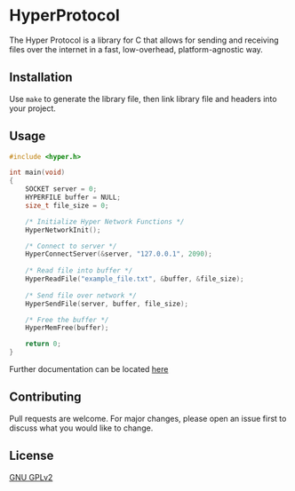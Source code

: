 # HyperProtocol

The Hyper Protocol is a library for C that allows for sending and receiving files over the internet in a fast, low-overhead, platform-agnostic way.

## Installation

Use `make` to generate the library file, then link library file and headers into your project.

## Usage

```c
#include <hyper.h>

int main(void)
{
    SOCKET server = 0;    
    HYPERFILE buffer = NULL;
    size_t file_size = 0;

    /* Initialize Hyper Network Functions */
    HyperNetworkInit(); 

    /* Connect to server */
    HyperConnectServer(&server, "127.0.0.1", 2090); 
    
    /* Read file into buffer */
    HyperReadFile("example_file.txt", &buffer, &file_size);
    
    /* Send file over network */
    HyperSendFile(server, buffer, file_size);

    /* Free the buffer */
    HyperMemFree(buffer);

    return 0;
}
```
Further documentation can be located [here](https://hypervis0r.github.io/HyperProtocol/)

## Contributing
Pull requests are welcome. For major changes, please open an issue first to discuss what you would like to change.

## License
[GNU GPLv2](https://choosealicense.com/licenses/gpl-2.0/)
